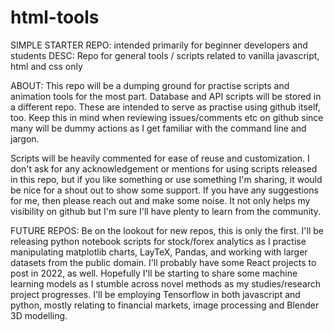 # html-tools
SIMPLE STARTER REPO: intended primarily for beginner developers and students
DESC: Repo for general tools / scripts related to vanilla javascript, html and css only

ABOUT: This repo will be a dumping ground for practise scripts and animation tools for the most part. Database and API scripts will be stored in a different repo. These are intended to serve as practise using github itself, too. Keep this in mind when reviewing issues/comments etc on github since many will be dummy actions as I get familiar with the command line and jargon.

Scripts will be heavily commented for ease of reuse and customization. I don't ask for any acknowledgement or mentions for using scripts released in this repo, but if you like something or use something I'm sharing, it would be nice for a shout out to show some support. If you have any suggestions for me, then please reach out and make some noise. It not only helps my visibility on github but I'm sure I'll have plenty to learn from the community.

FUTURE REPOS: Be on the lookout for new repos, this is only the first. I'll be releasing python notebook scripts for stock/forex analytics as I practise manipulating matplotlib charts, LayTeX, Pandas, and working with larger datasets from the public domain. I'll probably have some React projects to post in 2022, as well. Hopefully I'll be starting to share some machine learning models as I stumble across novel methods as my studies/research project progresses. I'll be employing Tensorflow in both javascript and python, mostly relating to financial markets, image processing and Blender 3D modelling.
